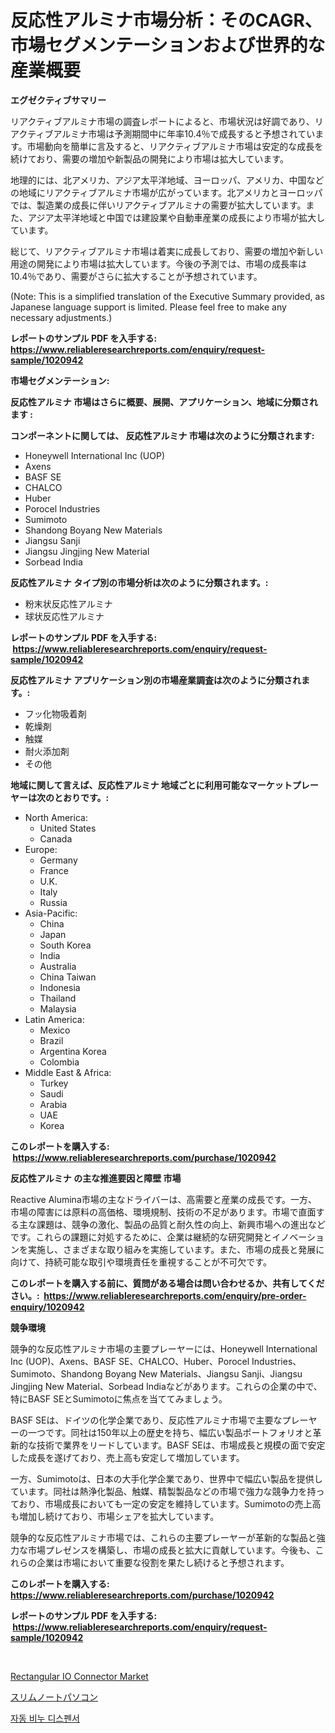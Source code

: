 <p><h1>反応性アルミナ市場分析：そのCAGR、市場セグメンテーションおよび世界的な産業概要</h1></p><p><strong>エグゼクティブサマリー</strong></p>
<p><p>リアクティブアルミナ市場の調査レポートによると、市場状況は好調であり、リアクティブアルミナ市場は予測期間中に年率10.4％で成長すると予想されています。市場動向を簡単に言及すると、リアクティブアルミナ市場は安定的な成長を続けており、需要の増加や新製品の開発により市場は拡大しています。</p><p>地理的には、北アメリカ、アジア太平洋地域、ヨーロッパ、アメリカ、中国などの地域にリアクティブアルミナ市場が広がっています。北アメリカとヨーロッパでは、製造業の成長に伴いリアクティブアルミナの需要が拡大しています。また、アジア太平洋地域と中国では建設業や自動車産業の成長により市場が拡大しています。</p><p>総じて、リアクティブアルミナ市場は着実に成長しており、需要の増加や新しい用途の開発により市場は拡大しています。今後の予測では、市場の成長率は10.4％であり、需要がさらに拡大することが予想されています。</p><p>(Note: This is a simplified translation of the Executive Summary provided, as Japanese language support is limited. Please feel free to make any necessary adjustments.)</p></p>
<p><strong>レポートのサンプル PDF を入手する: <a href="https://www.reliableresearchreports.com/enquiry/request-sample/1020942">https://www.reliableresearchreports.com/enquiry/request-sample/1020942</a></strong></p>
<p><strong>市場セグメンテーション:</strong></p>
<p><strong> 反応性アルミナ 市場はさらに概要、展開、アプリケーション、地域に分類されます :</strong></p>
<p><strong>コンポーネントに関しては、 反応性アルミナ 市場は次のように分類されます: &nbsp;</strong></p>
<p><ul><li>Honeywell International Inc (UOP)</li><li>Axens</li><li>BASF SE</li><li>CHALCO</li><li>Huber</li><li>Porocel Industries</li><li>Sumimoto</li><li>Shandong Boyang New Materials</li><li>Jiangsu Sanji</li><li>Jiangsu Jingjing New Material</li><li>Sorbead India</li></ul></p>
<p><strong> 反応性アルミナ タイプ別の市場分析は次のように分類されます。:</strong></p>
<p><ul><li>粉末状反応性アルミナ</li><li>球状反応性アルミナ</li></ul></p>
<p><strong>レポートのサンプル PDF を入手する: &nbsp;<a href="https://www.reliableresearchreports.com/enquiry/request-sample/1020942">https://www.reliableresearchreports.com/enquiry/request-sample/1020942</a></strong></p>
<p><strong> 反応性アルミナ アプリケーション別の市場産業調査は次のように分類されます。:</strong></p>
<p><ul><li>フッ化物吸着剤</li><li>乾燥剤</li><li>触媒</li><li>耐火添加剤</li><li>その他</li></ul></p>
<p><strong>地域に関して言えば、反応性アルミナ 地域ごとに利用可能なマーケットプレーヤーは次のとおりです。:</strong></p>
<p><ul>
    <li>
        North America:
        <ul>
            <li>United States</li>
            <li>Canada</li>
        </ul>
    </li>
    <li>
        Europe:
        <ul>
            <li>Germany</li>
            <li>France</li>
            <li>U.K.</li>
            <li>Italy</li>
            <li>Russia</li>
        </ul>
    </li>
    <li>
        Asia-Pacific:
        <ul>
            <li>China</li>
            <li>Japan</li>
            <li>South Korea</li>
            <li>India</li>
            <li>Australia</li>
            <li>China Taiwan</li>
            <li>Indonesia</li>
            <li>Thailand</li>
            <li>Malaysia</li>
        </ul>
    </li>
    <li>
        Latin America:
        <ul>
            <li>Mexico</li>
            <li>Brazil</li>
            <li>Argentina Korea</li>
            <li>Colombia</li>
        </ul>
    </li>
    <li>
        Middle East & Africa:
        <ul>
            <li>Turkey</li>
            <li>Saudi</li>
            <li>Arabia</li>
            <li>UAE</li>
            <li>Korea</li>
        </ul>
    </li>
    </ul></p>
<p><strong>このレポートを購入する: &nbsp;<a href="https://www.reliableresearchreports.com/purchase/1020942">https://www.reliableresearchreports.com/purchase/1020942</a></strong></p>
<p><strong>反応性アルミナ の主な推進要因と障壁 市場</strong></p>
<p><p>Reactive Alumina市場の主なドライバーは、高需要と産業の成長です。一方、市場の障害には原料の高価格、環境規制、技術の不足があります。市場で直面する主な課題は、競争の激化、製品の品質と耐久性の向上、新興市場への進出などです。これらの課題に対処するために、企業は継続的な研究開発とイノベーションを実施し、さまざまな取り組みを実施しています。また、市場の成長と発展に向けて、持続可能な取引や環境責任を重視することが不可欠です。</p></p>
<p><strong>このレポートを購入する前に、質問がある場合は問い合わせるか、共有してください。:&nbsp; <a href="https://www.reliableresearchreports.com/enquiry/pre-order-enquiry/1020942">https://www.reliableresearchreports.com/enquiry/pre-order-enquiry/1020942</a></strong></p>
<p><strong>競争環境</strong></p>
<p><p>競争的な反応性アルミナ市場の主要プレーヤーには、Honeywell International Inc (UOP)、Axens、BASF SE、CHALCO、Huber、Porocel Industries、Sumimoto、Shandong Boyang New Materials、Jiangsu Sanji、Jiangsu Jingjing New Material、Sorbead Indiaなどがあります。これらの企業の中で、特にBASF SEとSumimotoに焦点を当ててみましょう。</p><p>BASF SEは、ドイツの化学企業であり、反応性アルミナ市場で主要なプレーヤーの一つです。同社は150年以上の歴史を持ち、幅広い製品ポートフォリオと革新的な技術で業界をリードしています。BASF SEは、市場成長と規模の面で安定した成長を遂げており、売上高も安定して増加しています。</p><p>一方、Sumimotoは、日本の大手化学企業であり、世界中で幅広い製品を提供しています。同社は熱浄化製品、触媒、精製製品などの市場で強力な競争力を持っており、市場成長においても一定の安定を維持しています。Sumimotoの売上高も増加し続けており、市場シェアを拡大しています。</p><p>競争的な反応性アルミナ市場では、これらの主要プレーヤーが革新的な製品と強力な市場プレゼンスを構築し、市場の成長と拡大に貢献しています。今後も、これらの企業は市場において重要な役割を果たし続けると予想されます。</p></p>
<p><strong>このレポートを購入する: &nbsp; <a href="https://www.reliableresearchreports.com/purchase/1020942">https://www.reliableresearchreports.com/purchase/1020942</a></strong></p>
<p><strong>レポートのサンプル PDF を入手する: &nbsp;<a href="https://www.reliableresearchreports.com/enquiry/request-sample/1020942">https://www.reliableresearchreports.com/enquiry/request-sample/1020942</a></strong><strong></strong></p>
<p>&nbsp;</p>
<p><p><a href="https://github.com/singletonthaxterkelliehr2df/Market-Research-Report-List-1/blob/main/rectangular-io-connector-market.md">Rectangular IO Connector Market</a></p><p><a href="https://medium.com/@josephmiller1959/%E3%82%B9%E3%83%AA%E3%83%A0%E3%83%A9%E3%83%83%E3%83%97%E3%83%88%E3%83%83%E3%83%97%E5%B8%82%E5%A0%B4-%E7%AB%B6%E4%BA%89%E5%88%86%E6%9E%90-%E5%B8%82%E5%A0%B4%E5%8B%95%E5%90%91-2031%E5%B9%B4%E3%81%BE%E3%81%A7%E3%81%AE%E4%BA%88%E6%B8%AC-6eb231e1830e">スリムノートパソコン</a></p><p><a href="https://medium.com/@fly879567/%EC%9E%90%EB%8F%99-%EB%B9%84%EB%88%84-%EB%94%94%EC%8A%A4%ED%8E%9C%EC%84%9C-%EC%8B%9C%EC%9E%A5%EC%9D%80-%EC%8B%9C%EC%9E%A5-%EC%A0%90%EC%9C%A0%EC%9C%A8-%ED%81%AC%EA%B8%B0-%EB%B0%8F-2031%EB%85%84%EA%B9%8C%EC%A7%80%EC%9D%98-%EC%98%88%EC%83%81-%EC%98%88%EC%B8%A1%EC%97%90-%EC%B4%88%EC%A0%90%EC%9D%84-%EB%A7%9E%EC%B6%A5%EB%8B%88%EB%8B%A4-602e80e8785b">자동 비누 디스펜서</a></p></p>